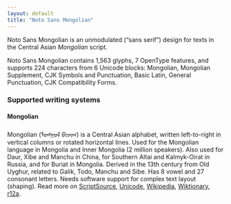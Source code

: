 ```yaml
---
layout: default
title: "Noto Sans Mongolian"
---
```

Noto Sans Mongolian is an unmodulated (“sans serif”) design for texts in the Central Asian _Mongolian_ script. 

Noto Sans Mongolian contains 1,563 glyphs, 7 OpenType features, and supports 224 characters from 6 Unicode blocks: Mongolian, Mongolian Supplement, CJK Symbols and Punctuation, Basic Latin, General Punctuation, CJK Compatibility Forms.


### Supported writing systems


#### Mongolian

Mongolian (<span class='autonym'>ᠮᠣᠩᠭᠣᠯ ᠪᠢᠴᠢᠭ</span>) is a Central Asian alphabet, written left-to-right in vertical columns or rotated horizontal lines. Used for the Mongolian language in Mongolia and Inner Mongolia (2 million speakers). Also used for Daur, Xibe and Manchu in China, for Southern Altai and Kalmyk-Oirat in Russia, and for Buriat in Mongolia. Derived in the 13th century from Old Uyghur, related to Galik, Todo, Manchu and Sibe. Has 8 vowel and 27 consonant letters. Needs software support for complex text layout (shaping). Read more on [ScriptSource](https://scriptsource.org/scr/Mong), [Unicode](https://www.unicode.org/versions/Unicode13.0.0/ch13.pdf#G27803), [Wikipedia](https://en.wikipedia.org/wiki/ISO_15924:Mong), [Wiktionary](https://en.wiktionary.org/wiki/Category:Uyghurjin_script), [r12a](https://r12a.github.io/scripts/links?iso=Mong).

